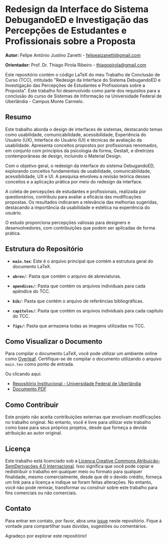 # Redesign da Interface do Sistema DebugandoED e Investigação das Percepções de Estudantes e Profissionais sobre a Proposta

**Autor:** Felipe Antônio Justino Zanetti - felipeajzanetti@gmail.com

**Orientador:** Prof. Dr. Thiago Pirola Ribeiro - thiagopirola@gmail.com

Este repositório contém o código LaTeX do meu Trabalho de Conclusão de Curso (TCC), intitulado "Redesign da Interface do Sistema DebugandoED e Investigação das Percepções de Estudantes e Profissionais sobre a Proposta". Este trabalho foi desenvolvido como parte dos requisitos para a conclusão do curso de Sistemas de Informação na Universidade Federal de Uberlândia - Campus Monte Carmelo.

## Resumo

Este trabalho aborda o design de interfaces de sistemas, destacando temas como usabilidade, comunicabilidade, acessibilidade, Experiência do Usuário (UX), Interface do Usuário (UI) e técnicas de avaliação da usabilidade. Apresenta conceitos propostos por profissionais renomados, em conjunto com princípios da psicologia da forma, Gestalt, e diretrizes contemporâneas de design, incluindo o Material Design.

Com o objetivo geral, o redesign da interface do sistema DebugandoED, explorando conceitos fundamentais de usabilidade, comunicabilidade, acessibilidade, UX e UI. A pesquisa envolveu a revisão teórica desses conceitos e a aplicação prática por meio do redesign da interface.

A coleta de percepções de estudantes e profissionais, realizada por questionários, contribuiu para avaliar a eficácia das modificações propostas. Os resultados indicaram a relevância das melhorias sugeridas, destacando a importância da usabilidade e estética na experiência do usuário.

O estudo proporciona percepções valiosas para designers e desenvolvedores, com contribuições que podem ser aplicadas de forma prática.

## Estrutura do Repositório

- **`main.tex`**: Este é o arquivo principal que contém a estrutura geral do documento LaTeX.

- **`abrev/`**: Pasta que contém o arquivo de abreviaturas.

- **`apendices/`**: Pasta que contém os arquivos individuais para cada apêndice do TCC.

- **`bib/`**: Pasta que contém o arquivo de referências bibliográficas.

- **`capitulos/`**: Pasta que contém os arquivos individuais para cada capítulo do TCC.

- **`figs/`**: Pasta que armazena todas as imagens utilizadas no TCC.

## Como Visualizar o Documento

Para compilar o documento LaTeX, você pode utilizar um ambiente online como [Overleaf](https://www.overleaf.com/). Certifique-se de compilar o documento utilizando o arquivo `main.tex` como ponto de entrada.

Ou clicando aqui: 
- [Repositório Institucional - Universidade Federal de Uberlândia](https://repositorio.ufu.br/handle/123456789/41005)
- [Documento PDF](docs/TCC.pdf)

## Como Contribuir

Este projeto não aceita contribuições externas que envolvam modificações no trabalho original. No entanto, você é livre para utilizar este trabalho como base para seus próprios projetos, desde que forneça a devida atribuição ao autor original.

## Licença

Este trabalho está licenciado sob a [Licença Creative Commons Atribuição-SemDerivações 4.0 Internacional](https://creativecommons.org/licenses/by-nd/4.0/deed.pt_BR). Isso significa que você pode copiar e redistribuir o trabalho em qualquer meio ou formato para qualquer finalidade, mesmo comercialmente, desde que dê o devido crédito, forneça um link para a licença e indique se foram feitas alterações. No entanto, você não pode remixar, transformar ou construir sobre este trabalho para fins comerciais ou não comerciais.

## Contato

Para entrar em contato, por favor, abra uma [issue](https://github.com/fajzanetti/TCC-2023-Debugando-ED/issues) neste repositório. Fique à vontade para compartilhar suas dúvidas, sugestões ou comentários.

Agradeço por explorar este repositório!
